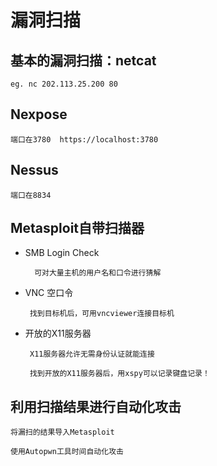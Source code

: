 # 漏洞扫描

## 基本的漏洞扫描：netcat
	eg. nc 202.113.25.200 80
## Nexpose
	端口在3780  https://localhost:3780
## Nessus
	端口在8834 
    
## Metasploit自带扫描器

+ SMB Login Check
	
    	可对大量主机的用户名和口令进行猜解
 + VNC 空口令
 
 		找到目标机后，可用vncviewer连接目标机
 + 开放的X11服务器

		X11服务器允许无需身份认证就能连接
        
        找到开放的X11服务器后，用xspy可以记录键盘记录！
        
## 利用扫描结果进行自动化攻击
 	
    将漏扫的结果导入Metasploit
    
    使用Autopwn工具时间自动化攻击
